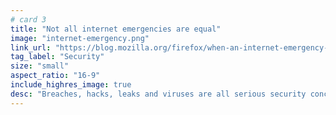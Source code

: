 ```yaml
---
# card 3
title: "Not all internet emergencies are equal"
image: "internet-emergency.png"
link_url: "https://blog.mozilla.org/firefox/when-an-internet-emergency-strikes/?utm_source=www.mozilla.org&utm_medium=referral&utm_campaign=homepage&utm_content=card"
tag_label: "Security"
size: "small"
aspect_ratio: "16-9"
include_highres_image: true
desc: "Breaches, hacks, leaks and viruses are all serious security concerns. How you respond depends on the type of emergency you’re facing."
---
```

